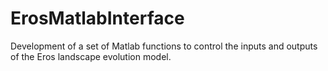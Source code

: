 # ErosMatlabInterface

Development of a set of Matlab functions to control the inputs and outputs of the Eros landscape evolution model.